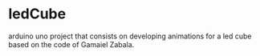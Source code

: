 # ledCube
arduino uno project that consists on developing animations for a led cube based on the code of Gamaiel Zabala.
